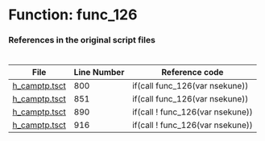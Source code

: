 # Function: func_126 
### References in the original script files

#

| File | Line Number | Reference code |
| --- | --- | --- |
| [h_camptp.tsct](../../../out/h_camptp.tsct#L800) | 800 | if(call func_126(var nsekune)) |
| [h_camptp.tsct](../../../out/h_camptp.tsct#L851) | 851 | if(call func_126(var nsekune)) |
| [h_camptp.tsct](../../../out/h_camptp.tsct#L890) | 890 | if(call ! func_126(var nsekune)) |
| [h_camptp.tsct](../../../out/h_camptp.tsct#L916) | 916 | if(call ! func_126(var nsekune)) |
